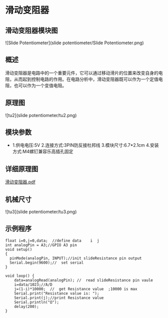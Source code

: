 # 滑动变阻器

## 滑动变阻器模块图

![Slide Potentiometer](slide potentiometer/Slide Potentiometer.png)

## 概述

​        滑动变阻器是电路中的一个重要元件，它可以通过移动滑片的位置来改变自身的电阻，从而起到控制电路的作用。在电路分析中，滑动变阻器既可以作为一个定值电阻，也可以作为一个变值电阻。

## 原理图

![tu2](slide potentiometer/tu2.png)

## 模块参数

* 1.供电电压:5V
  2.连接方式:3PIN防反接杜邦线
  3.模块尺寸:6.7*2.1cm
  4.安装方式:M4螺钉兼容乐高插孔固定

## 详细原理图

 [滑动变阻器.pdf](滑动电阻器模块图片/滑动变阻器.pdf) 

## 机械尺寸

![tu3](slide potentiometer/tu3.png)

## 示例程序

``` 
float i=0,j=0,data;  //define data    i  j
int analogPin = A3;//GPIO A3 pin
void setup()
{
  pinMode(analogPin, INPUT);//init slideResistance pin output
  Serial.begin(9600);//  set serial
}

void loop() {
    data=analogRead(analogPin); //  read slideResistance pin vaule
    i=data/1023;//A/D
    j=(1-i)*10000;  //  get Resistance value  ;10000 is max 
    Serial.print("Resistance value is: ");
    Serial.print(j);//print Resistance value
    Serial.println("Ω");
    delay(200);
}
```

